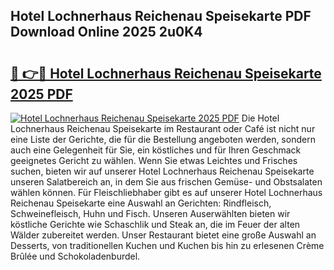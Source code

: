 ## Hotel Lochnerhaus Reichenau Speisekarte PDF Download Online 2025 2u0K4

# <h2><a href="http://gccoz1.nevu.top/?p=Hotel+Lochnerhaus+Reichenau+Speisekarte">🔗 👉🔴 Hotel Lochnerhaus Reichenau Speisekarte 2025 PDF</a></h2>

[![Hotel Lochnerhaus Reichenau Speisekarte 2025 PDF](https://i.imgur.com/dBaPXMq.png)](http://gccoz1.nevu.top/?p=Hotel+Lochnerhaus+Reichenau+Speisekarte)
Die Hotel Lochnerhaus Reichenau Speisekarte im Restaurant oder Café ist nicht nur eine Liste der Gerichte, die für die Bestellung angeboten werden, sondern auch eine Gelegenheit für Sie, ein köstliches und für Ihren Geschmack geeignetes Gericht zu wählen. Wenn Sie etwas Leichtes und Frisches suchen, bieten wir auf unserer Hotel Lochnerhaus Reichenau Speisekarte unseren Salatbereich an, in dem Sie aus frischen Gemüse- und Obstsalaten wählen können. Für Fleischliebhaber gibt es auf unserer Hotel Lochnerhaus Reichenau Speisekarte eine Auswahl an Gerichten: Rindfleisch, Schweinefleisch, Huhn und Fisch. Unseren Auserwählten bieten wir köstliche Gerichte wie Schaschlik und Steak an, die im Feuer der alten Wälder zubereitet werden. Unser Restaurant bietet eine große Auswahl an Desserts, von traditionellen Kuchen und Kuchen bis hin zu erlesenen Crème Brûlée und Schokoladenburdel.
